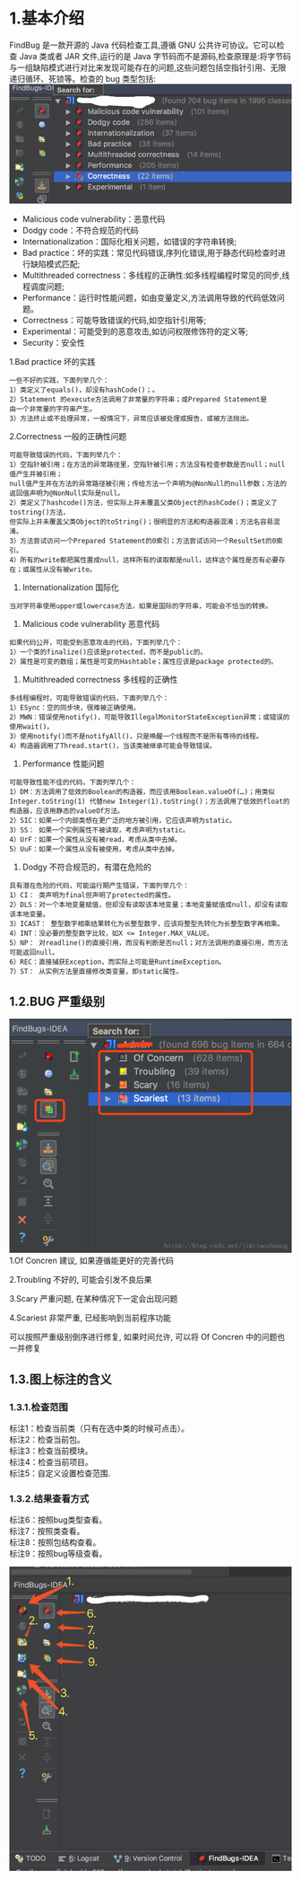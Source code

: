 # 1.基本介绍

FindBug 是一款开源的 Java 代码检查工具,遵循 GNU 公共许可协议。它可以检查 Java 类或者 JAR 文件,运行的是 Java 字节码而不是源码,检查原理是:将字节码与一组缺陷模式进行对比来发现可能存在的问题,这些问题包括空指针引用、无限递归循环、死锁等。检查的 bug 类型包括:  
![img](/static/image/2139461-2b1f7a4e8aa911a7.webp)

* Malicious code vulnerability：恶意代码
* Dodgy code：不符合规范的代码
* Internationalization：国际化相关问题，如错误的字符串转换;
* Bad practice：坏的实践：常见代码错误,序列化错误,用于静态代码检查时进行缺陷模式匹配;
* Multithreaded correctness：多线程的正确性:如多线程编程时常见的同步,线程调度问题;
* Performance：运行时性能问题，如由变量定义,方法调用导致的代码低效问题。
* Correctness：可能导致错误的代码,如空指针引用等;
* Experimental：可能受到的恶意攻击,如访问权限修饰符的定义等;
* Security：安全性

1.Bad practice 坏的实践

```
一些不好的实践，下面列举几个： 
1）类定义了equals()，却没有hashCode()；。 
2）Statement 的execute方法调用了非常量的字符串；或Prepared Statement是
由一个非常量的字符串产生。 
3）方法终止或不处理异常，一般情况下，异常应该被处理或报告，或被方法抛出。
```

2.Correctness 一般的正确性问题

```
可能导致错误的代码，下面列举几个： 
1）空指针被引用；在方法的异常路径里，空指针被引用；方法没有检查参数是否null；null值产生并被引用；
null值产生并在方法的异常路径被引用；传给方法一个声明为@NonNull的null参数；方法的返回值声明为@NonNull实际是null。 
2）类定义了hashcode()方法，但实际上并未覆盖父类Object的hashCode()；类定义了tostring()方法，
但实际上并未覆盖父类Object的toString()；很明显的方法和构造器混淆；方法名容易混淆。 
3）方法尝试访问一个Prepared Statement的0索引；方法尝试访问一个ResultSet的0索引。 
4）所有的write都把属性置成null，这样所有的读取都是null，这样这个属性是否有必要存在；或属性从没有被write。
```

1. Internationalization 国际化

```
当对字符串使用upper或lowercase方法，如果是国际的字符串，可能会不恰当的转换。
```

1. Malicious code vulnerability 恶意代码 

```
如果代码公开，可能受到恶意攻击的代码，下面列举几个： 
1）一个类的finalize()应该是protected，而不是public的。 
2）属性是可变的数组；属性是可变的Hashtable；属性应该是package protected的。
```

1. Multithreaded correctness 多线程的正确性

```
多线程编程时，可能导致错误的代码，下面列举几个： 
1）ESync：空的同步块，很难被正确使用。 
2）MWN：错误使用notify()，可能导致IllegalMonitorStateException异常；或错误的 
使用wait()。 
3）使用notify()而不是notifyAll()，只是唤醒一个线程而不是所有等待的线程。 
4）构造器调用了Thread.start()，当该类被继承可能会导致错误。
```

1. Performance 性能问题

```
可能导致性能不佳的代码，下面列举几个： 
1）DM：方法调用了低效的Boolean的构造器，而应该用Boolean.valueOf(…)；用类似 
Integer.toString(1) 代替new Integer(1).toString()；方法调用了低效的float的构造器，应该用静态的valueOf方法。 
2）SIC：如果一个内部类想在更广泛的地方被引用，它应该声明为static。 
3）SS： 如果一个实例属性不被读取，考虑声明为static。 
4）UrF：如果一个属性从没有被read，考虑从类中去掉。 
5）UuF：如果一个属性从没有被使用，考虑从类中去掉。
```

1. Dodgy 不符合规范的，有潜在危险的

```
具有潜在危险的代码，可能运行期产生错误，下面列举几个： 
1）CI： 类声明为final但声明了protected的属性。 
2）DLS：对一个本地变量赋值，但却没有读取该本地变量；本地变量赋值成null，却没有读取该本地变量。 
3）ICAST： 整型数字相乘结果转化为长整型数字，应该将整型先转化为长整型数字再相乘。 
4）INT：没必要的整型数字比较，如X <= Integer.MAX_VALUE。 
5）NP： 对readline()的直接引用，而没有判断是否null；对方法调用的直接引用，而方法可能返回null。 
6）REC：直接捕获Exception，而实际上可能是RuntimeException。 
7）ST： 从实例方法里直接修改类变量，即static属性。
```

## 1.2.BUG 严重级别

![img](/static/image/20180720151945178.png)  
1.Of Concren 建议, 如果遵循能更好的完善代码

2.Troubling 不好的, 可能会引发不良后果

3.Scary 严重问题, 在某种情况下一定会出现问题

4.Scariest 非常严重, 已经影响到当前程序功能

可以按照严重级别倒序进行修复, 如果时间允许, 可以将 Of Concren 中的问题也一并修复

## 1.3.图上标注的含义

### 1.3.1.检查范围

标注1：检查当前类（只有在选中类的时候可点击）。  
标注2：检查当前包。  
标注3：检查当前模块。  
标注4：检查当前项目。  
标注5：自定义设置检查范围.

### 1.3.2.结果查看方式

标注6：按照bug类型查看。  
标注7：按照类查看。  
标注8：按照包结构查看。  
标注9：按照bug等级查看。

![img](/static/image/2139461-b1da78ef6089908d.webp)

